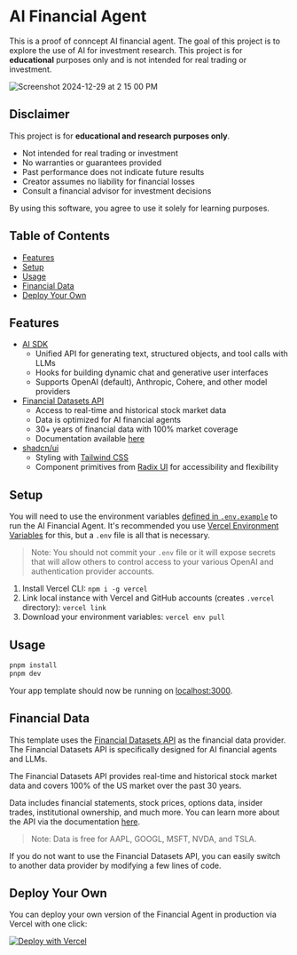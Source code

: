 # AI Financial Agent
This is a proof of conncept AI financial agent.  The goal of this project is to explore the use of AI for investment research.  This project is for **educational** purposes only and is not intended for real trading or investment.

![Screenshot 2024-12-29 at 2 15 00 PM](https://github.com/user-attachments/assets/c91c67f8-e827-49cc-8813-ac5063443f36)


## Disclaimer

This project is for **educational and research purposes only**.

- Not intended for real trading or investment
- No warranties or guarantees provided
- Past performance does not indicate future results
- Creator assumes no liability for financial losses
- Consult a financial advisor for investment decisions

By using this software, you agree to use it solely for learning purposes.

## Table of Contents
- [Features](#features)
- [Setup](#setup)
- [Usage](#usage)
- [Financial Data](#financial-data)
- [Deploy Your Own](#deploy-your-own)

## Features
- [AI SDK](https://sdk.vercel.ai/docs)
  - Unified API for generating text, structured objects, and tool calls with LLMs
  - Hooks for building dynamic chat and generative user interfaces
  - Supports OpenAI (default), Anthropic, Cohere, and other model providers
- [Financial Datasets API](https://financialdatasets.ai)
  - Access to real-time and historical stock market data
  - Data is optimized for AI financial agents
  - 30+ years of financial data with 100% market coverage
  - Documentation available [here](https://docs.financialdatasets.ai)
- [shadcn/ui](https://ui.shadcn.com)
  - Styling with [Tailwind CSS](https://tailwindcss.com)
  - Component primitives from [Radix UI](https://radix-ui.com) for accessibility and flexibility


## Setup

You will need to use the environment variables [defined in `.env.example`](.env.example) to run the AI Financial Agent. It's recommended you use [Vercel Environment Variables](https://vercel.com/docs/projects/environment-variables) for this, but a `.env` file is all that is necessary.

> Note: You should not commit your `.env` file or it will expose secrets that will allow others to control access to your various OpenAI and authentication provider accounts.

1. Install Vercel CLI: `npm i -g vercel`
2. Link local instance with Vercel and GitHub accounts (creates `.vercel` directory): `vercel link`
3. Download your environment variables: `vercel env pull`


## Usage

```bash
pnpm install
pnpm dev
```

Your app template should now be running on [localhost:3000](http://localhost:3000/).

## Financial Data

This template uses the [Financial Datasets API](https://financialdatasets.ai) as the financial data provider.  The Financial Datasets API is specifically designed for AI financial agents and LLMs.

The Financial Datasets API provides real-time and historical stock market data and covers 100% of the US market over the past 30 years.  

Data includes financial statements, stock prices, options data, insider trades, institutional ownership, and much more.  You can learn more about the API via the documentation [here](https://docs.financialdatasets.ai).

> Note: Data is free for AAPL, GOOGL, MSFT, NVDA, and TSLA.

If you do not want to use the Financial Datasets API, you can easily switch to another data provider by modifying a few lines of code.

## Deploy Your Own

You can deploy your own version of the Financial Agent in production via Vercel with one click:

[![Deploy with Vercel](https://vercel.com/button)](https://vercel.com/new/clone?repository-url=https%3A%2F%2Fgithub.com%2Fvirattt%2Fai-financial-agent&env=AUTH_SECRET,OPENAI_API_KEY&envDescription=Learn%20more%20about%20how%20to%20get%20the%20API%20Keys%20for%20the%20application&envLink=https%3A%2F%2Fgithub.com%2Fvercel%2Fai-financial-agent%2Fblob%2Fmain%2F.env.example&demo-title=AI%20Financial%20Agent&demo-description=An%20open-source%20financial%20agent%20chat%20template%20built%20with%20the%20AI%20SDK%20by%20Vercel%20and%20Financial%20Datasets%20API.&demo-url=https%3A%2F%2Fchat.vercel.ai&stores=[{%22type%22:%22postgres%22},{%22type%22:%22blob%22}])


